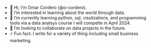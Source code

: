 - 👋 Hi, I’m Omar Cordero (@o-cordero).
- 👀 I’m interested in learning about the world through data.
- 🌱 I’m currently learning python, sql, visulizations, and programming tools via a data analsys course I will compelte in April 2024.
- 💞️ I’m looking to collaborate on data projects in the future.
- ⚡ Fun fact: I write for a variety of thing including small business marketing.
<!---
o-cordero/o-cordero is a ✨ special ✨ repository because its `README.md` (this file) appears on your GitHub profile.
You can click the Preview link to take a look at your changes.
--->
